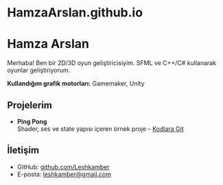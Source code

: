 # HamzaArslan.github.io
# Hamza Arslan

Merhaba! Ben bir 2D/3D oyun geliştiricisiyim. SFML ve C++/C# kullanarak oyunlar geliştiriyorum.

**Kullandığım grafik motorları:** Gamemaker, Unity

## Projelerim

- **Ping Pong**  
  Shader, ses ve state yapısı içeren örnek proje – [Kodlara Git](https://github.com/Leshkamber/ping-pong)

## İletişim

- GitHub: [github.com/Leshkamber](https://github.com/Leshkamber)
- E-posta: leshkamber@gmail.com
